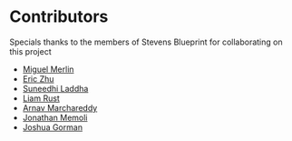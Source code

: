 # Contributors
Specials thanks to the members of Stevens Blueprint for collaborating on this project
<!--
Please add your name (First Name Last Name)
-->
- [Miguel Merlin](https://github.com/miguel-merlin)
- [Eric Zhu](https://ericz.me)
- [Suneedhi Laddha](https://github.com/laddhasuneedhi)
- [Liam Rust](https://github.com/The-L3mur)
- [Arnav Marchareddy](https://github.com/Arnavpmr)
- [Jonathan Memoli](https://github.com/JonMike8)
- [Joshua Gorman](https://github.com/endevii)